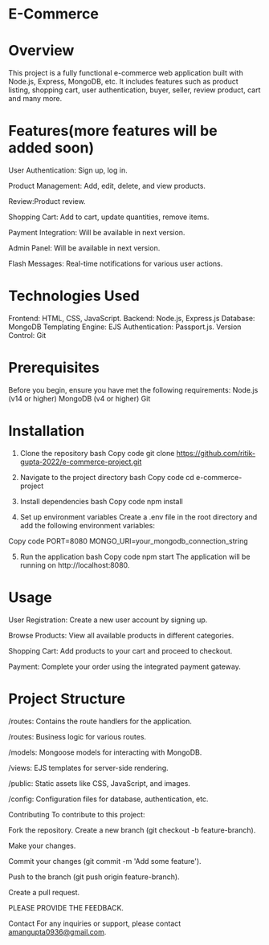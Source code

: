 # E-Commerce
# Overview
This project is a fully functional e-commerce web application built with Node.js, Express, MongoDB, etc. It includes features such as product listing, shopping cart, user authentication,
buyer, seller, review product, cart and many more.

# Features(more features will be added soon)
User Authentication: Sign up, log in.

Product Management: Add, edit, delete, and view products.

Review:Product review.

Shopping Cart: Add to cart, update quantities, remove items.

Payment Integration: Will be available in next version.

Admin Panel: Will be available in next version.

Flash Messages: Real-time notifications for various user actions.

# Technologies Used
Frontend: HTML, CSS, JavaScript.
Backend: Node.js, Express.js
Database: MongoDB
Templating Engine: EJS
Authentication: Passport.js.
Version Control: Git

# Prerequisites
Before you begin, ensure you have met the following requirements:
Node.js (v14 or higher)
MongoDB (v4 or higher)
Git

# Installation
1. Clone the repository
bash
Copy code
git clone https://github.com/ritik-gupta-2022/e-commerce-project.git
2. Navigate to the project directory
bash
Copy code
cd e-commerce-project
3. Install dependencies
bash
Copy code
npm install

4. Set up environment variables
Create a .env file in the root directory and add the following environment variables:

Copy code
PORT=8080
MONGO_URI=your_mongodb_connection_string

5. Run the application
bash
Copy code
npm start
The application will be running on http://localhost:8080.

# Usage
User Registration: Create a new user account by signing up.

Browse Products: View all available products in different categories.

Shopping Cart: Add products to your cart and proceed to checkout.

Payment: Complete your order using the integrated payment gateway.

# Project Structure
/routes: Contains the route handlers for the application.

/routes: Business logic for various routes.

/models: Mongoose models for interacting with MongoDB.

/views: EJS templates for server-side rendering.

/public: Static assets like CSS, JavaScript, and images.

/config: Configuration files for database, authentication, etc.

Contributing
To contribute to this project:

Fork the repository.
Create a new branch (git checkout -b feature-branch).

Make your changes.

Commit your changes (git commit -m 'Add some feature').

Push to the branch (git push origin feature-branch).

Create a pull request.

PLEASE PROVIDE THE FEEDBACK.

Contact
For any inquiries or support, please contact amangupta0936@gmail.com.


